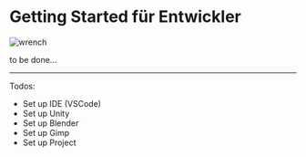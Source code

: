 # Getting Started für Entwickler

![wrench](/wrench.png)

to be done...

---

Todos:
- Set up IDE (VSCode)
- Set up Unity
- Set up Blender
- Set up Gimp
- Set up Project

